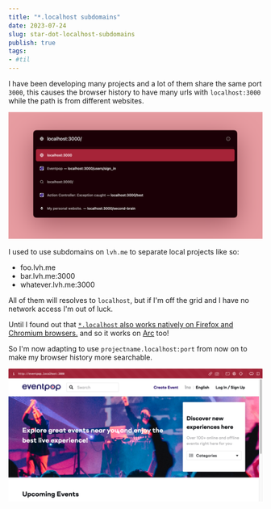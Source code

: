 ```yaml
---
title: "*.localhost subdomains"
date: 2023-07-24
slug: star-dot-localhost-subdomains
publish: true
tags:
- #til 
---
```


I have been developing many projects and a lot of them share the same port `3000`, this causes the browser history to have many urls with `localhost:3000` while the path is from different websites.

![](attachments/star.localhost%20subdomains.png)

I used to use subdomains on `lvh.me`  to separate local projects like so:

- foo.lvh.me
- bar.lvh.me:3000
- whatever.lvh.me:3000

All of them will resolves to `localhost`, but if I'm off the grid and I have no network access I'm out of luck.

Until I found out that [`*.localhost` also works natively on Firefox and Chromium browsers.](https://stackoverflow.com/a/67877376) and so it works on [Arc](https://arc.net) too!

So I'm now adapting to use `projectname.localhost:port` from now on to make my browser history more searchable.

![](attachments/star.localhost%20subdomains-1.png)


